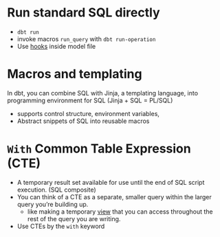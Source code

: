 

# Run standard SQL directly
- `dbt run`
- invoke macros `run_query` with `dbt run-operation`
- Use [hooks](https://docs.getdbt.com/docs/build/hooks-operations#about-hooks) inside model file 

# Macros and templating
In dbt, you can combine SQL with Jinja, a templating language, into programming environment for SQL (Jinja + SQL = PL/SQL)
- supports control structure, environment variables, 
- Abstract snippets of SQL into reusable macros

# `With` Common Table Expression (CTE)
- A temporary result set available for use until the end of SQL script execution. (SQL composite)
- You can think of a CTE as a separate, smaller query within the larger query you’re building up.
  - like making a temporary [view](https://docs.getdbt.com/terms/view) that you can access throughout the rest of the query you are writing.
- Use CTEs by the `with` keyword
